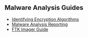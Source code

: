 ## Malware Analysis Guides

* [Identifying Encryption Algorithms](encryption.md)
* [Malware Analysis Reporting](reporting.md)
* [FTK Imager Guide](FTK-Tutorial.pdf)
